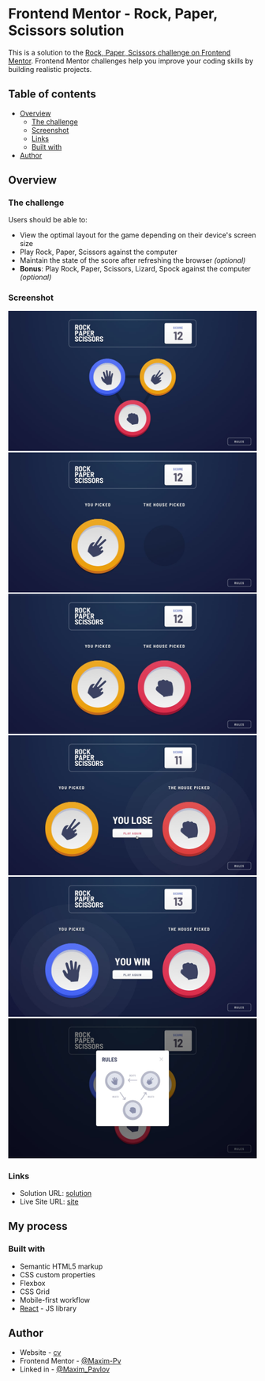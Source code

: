 # Frontend Mentor - Rock, Paper, Scissors solution

This is a solution to the [Rock, Paper, Scissors challenge on Frontend Mentor](https://www.frontendmentor.io/challenges/rock-paper-scissors-game-pTgwgvgH). Frontend Mentor challenges help you improve your coding skills by building realistic projects. 

## Table of contents

- [Overview](#overview)
  - [The challenge](#the-challenge)
  - [Screenshot](#screenshot)
  - [Links](#links)
  - [Built with](#built-with)
- [Author](#author)


## Overview

### The challenge

Users should be able to:

- View the optimal layout for the game depending on their device's screen size
- Play Rock, Paper, Scissors against the computer
- Maintain the state of the score after refreshing the browser _(optional)_
- **Bonus**: Play Rock, Paper, Scissors, Lizard, Spock against the computer _(optional)_

### Screenshot

![desktop-step1](./design/original/desktop-step-1.jpg)
![desktop-step2](./design/original/desktop-step-2.jpg)
![desktop-step3](./design/original/desktop-step-3.jpg)
![desktop-step4](./design/original/desktop-step-4-lose.jpg)
![desktop-step4](./design/original/desktop-step-4-win.jpg)
![desktop-rules](./design/original/desktop-rules-modal.jpg)

### Links

- Solution URL: [solution](https://www.frontendmentor.io/solutions/rock-paper-scissors-using-react-cs2SvI9ubV)
- Live Site URL: [site](https://rock-paper-scissors-steel-rho.vercel.app/)

## My process

### Built with

- Semantic HTML5 markup
- CSS custom properties
- Flexbox
- CSS Grid
- Mobile-first workflow
- [React](https://reactjs.org/) - JS library


## Author

- Website - [cv](https://cv-frontend-mocha.vercel.app/)
- Frontend Mentor - [@Maxim-Pv](https://www.frontendmentor.io/profile/Maxim-Pv)
- Linked in - [@Maxim_Pavlov](https://www.linkedin.com/in/maksim-pavlov-12b22528b/?locale=en_US)


